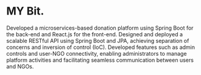 <h1>MY Bit.</h1>
Developed a microservices-based donation platform using Spring Boot for the back-end and React.js for the front-end. Designed and deployed a scalable RESTful API using Spring Boot and JPA, achieving separation of concerns and inversion of control (IoC). Developed features such as admin controls and user-NGO connectivity, enabling administrators to manage platform activities and facilitating seamless communication between users and NGOs.
